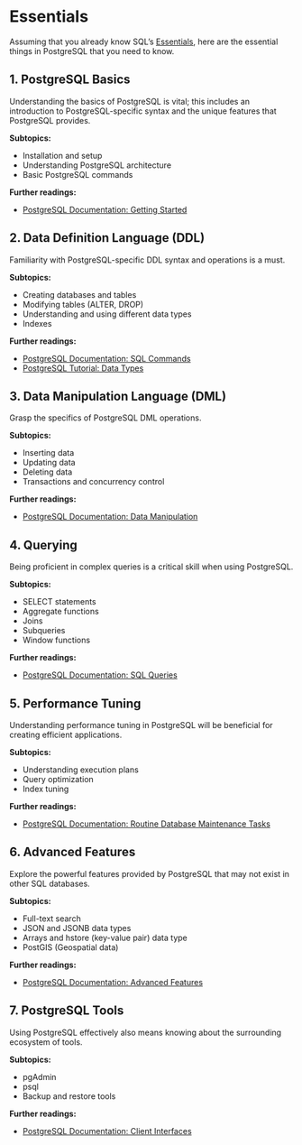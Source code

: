 # Essentials

Assuming that you already know SQL’s [Essentials](../../../Programming%20Languages%2087b1cadb005848d28ee7187f6458ff12/SQL%20e91fd9cadc8a4b8aba3230c66052fec6/Essentials%200a1fc28689a9464c9f0b3966a33cf4b6.md), here are the essential things in PostgreSQL that you need to know.

## 1. PostgreSQL Basics

Understanding the basics of PostgreSQL is vital; this includes an introduction to PostgreSQL-specific syntax and the unique features that PostgreSQL provides.

**Subtopics:**

- Installation and setup
- Understanding PostgreSQL architecture
- Basic PostgreSQL commands

**Further readings:**

- [PostgreSQL Documentation: Getting Started](https://www.postgresql.org/docs/current/tutorial-start.html)

## 2. Data Definition Language (DDL)

Familiarity with PostgreSQL-specific DDL syntax and operations is a must.

**Subtopics:**

- Creating databases and tables
- Modifying tables (ALTER, DROP)
- Understanding and using different data types
- Indexes

**Further readings:**

- [PostgreSQL Documentation: SQL Commands](https://www.postgresql.org/docs/current/sql-commands.html)
- [PostgreSQL Tutorial: Data Types](https://www.postgresqltutorial.com/postgresql-data-types/)

## 3. Data Manipulation Language (DML)

Grasp the specifics of PostgreSQL DML operations.

**Subtopics:**

- Inserting data
- Updating data
- Deleting data
- Transactions and concurrency control

**Further readings:**

- [PostgreSQL Documentation: Data Manipulation](https://www.postgresql.org/docs/current/dml.html)

## 4. Querying

Being proficient in complex queries is a critical skill when using PostgreSQL.

**Subtopics:**

- SELECT statements
- Aggregate functions
- Joins
- Subqueries
- Window functions

**Further readings:**

- [PostgreSQL Documentation: SQL Queries](https://www.postgresql.org/docs/current/queries.html)

## 5. Performance Tuning

Understanding performance tuning in PostgreSQL will be beneficial for creating efficient applications.

**Subtopics:**

- Understanding execution plans
- Query optimization
- Index tuning

**Further readings:**

- [PostgreSQL Documentation: Routine Database Maintenance Tasks](https://www.postgresql.org/docs/current/routine-vacuuming.html)

## 6. Advanced Features

Explore the powerful features provided by PostgreSQL that may not exist in other SQL databases.

**Subtopics:**

- Full-text search
- JSON and JSONB data types
- Arrays and hstore (key-value pair) data type
- PostGIS (Geospatial data)

**Further readings:**

- [PostgreSQL Documentation: Advanced Features](https://www.postgresql.org/docs/current/high-availability.html)

## 7. PostgreSQL Tools

Using PostgreSQL effectively also means knowing about the surrounding ecosystem of tools.

**Subtopics:**

- pgAdmin
- psql
- Backup and restore tools

**Further readings:**

- [PostgreSQL Documentation: Client Interfaces](https://www.postgresql.org/docs/current/client-interfaces.html)

